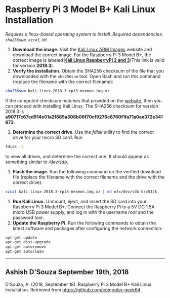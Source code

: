 # Raspberry Pi 3 Model B+ Kali Linux Installation
*Requires a linux-based operating system to install. Required dependencies: `sha256sum`, `xzcat`, `dd`*

1. **Download the image.** Visit the [Kali Linux ARM Images](https://www.offensive-security.com/kali-linux-arm-images/#1493408272250-e17e9049-9ce8) website and download the correct image. For the Raspberry Pi 3 Model B+, the correct image is labeled [**Kali Linux RaspberryPi 2 and 3**](https://images.offensive-security.com/arm-images/kali-linux-2018.3-rpi3-nexmon.img.xz)(This link is valid for version **2018.3**).
1. **Verify the installation.** Obtain the SHA256 checksum of the file that you downloaded with the `sha256sum` tool. Open Bash and run this command (replace the filename with the correct filename):
```bash
sha256sum kali-linux-2018.3-rpi3-nexmon.img.xz
```
If the computed checksum matches that provided on the [website](https://www.offensive-security.com/kali-linux-arm-images/#1493408272250-e17e9049-9ce8), then you can proceed with installing Kali Linux. The SHA256 checksum for version 2018.3 is **a90717c67cd914e01a2f885a308b06f70cf9276c8760f1fa71a0ae372e341673**.
1. **Determine the correct drive.** Use the *fdisk* utility to find the correct drive for your micro SD card. Run
```bash
fdisk -l
```
to view all drives, and determine the correct one. It should appear as something similar to */dev/sdb*.
1. **Flash the image.** Run the following command on the verified download file (replace the filename with the correct filename and the drive with the correct drive):
```bash
xzcat kali-linux-2018.3-rpi3-nexmon.img.xz | dd of=/dev/sdb bs=512k
```
1. **Run Kali Linux.** Unmount, eject, and insert the SD card into your Raspberry Pi 3 Model B+. Connect the Raspberry Pi to a 5V DC 1.5A micro USB power supply, and log in with the username *root* and the password *toor*.
1. **Update the Raspberry Pi.** Run the following commands to obtain the latest software and packages after configuring the network connection:
```bash
apt-get update
apt-get dist-upgrade
apt-get autoremove
apt-get autoclean
```

---
Ashish D'Souza
September 19th, 2018
---
D'Souza, A. (2018, September 18). Raspberry Pi 3 Model B+ Kali Linux Installation. Retrieved from https://github.com/computer-geek64
